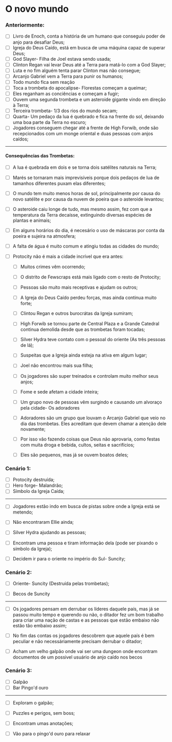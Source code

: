 # O novo mundo

### Anteriormente:

- [ ] Livro de Enoch, conta a história de um humano que conseguiu poder de anjo para desafiar Deus;
- [ ] Igreja do Deus Caído, está em busca de uma máquina capaz de superar Deus;
- [ ] God Slayer- Filha de Joel estava sendo usada;
- [ ] Clinton Regan vai levar Deus até a Terra para matá-lo com a God Slayer;
- [ ] Luta e no fim alguém tenta parar Clinton mas não consegue;
- [ ] Arcanjo Gabriel vem a Terra para punir os humanos;
- [ ] Todo mundo fica sem reação
- [ ] Toca a trombeta do apocalipse- Florestas começam a queimar;
- [ ] Eles reganham as conciências e começam a fugir;
- [ ] Ouvem uma segunda trombeta e um asteroide gigante vindo em direção à Terra;
- [ ] Terceira trombeta- 1/3 dos rios do mundo secam;
- [ ] Quarta- Um pedaço da lua é quebrado e fica na frente do sol, deixando uma boa parte da Terra no escuro;
- [ ] Jogadores conseguem chegar até a frente de High Forwib, onde são recepcionados com um monge oriental e duas pessoas com anjos caídos;

---

#### Consequências das Trombetas:

- [ ] A lua é quebrada em dois e se torna dois satélites naturais na Terra;
- [ ] Marés se tornaram mais imprevisíveis porque dois pedaços de lua de tamanhos diferentes puxam elas diferentes;
- [ ] O mundo tem muito menos horas de sol, principalmente por causa do novo satélite e por causa da nuvem de poeira que o asteroide levantou;
- [ ] O asteroide caiu longe de tudo, mas mesmo assim, fez com que a temperatura da Terra decaísse, extinguindo diversas espécies de plantas e animais;
- [ ] Em alguns horários do dia, é necesário o uso de máscaras por conta da poeira e sujeira na atmosfera;
- [ ] A falta de água é muito comum e atingiu todas as cidades do mundo;
- [ ] Protocity não é mais a cidade incrível que era antes:

  - [ ] Muitos crimes vêm ocorrendo;
  - [ ] O distrito de Fewscraps está mais ligado com o resto de Protocity;
  - [ ] Pessoas são muito mais receptivas e ajudam os outros;
  - [ ] A Igreja do Deus Caído perdeu forças, mas ainda continua muito forte;
  - [ ] Clintou Regan e outros burocrátas da Igreja sumiram;
  - [ ] High Forwib se tornou parte de Central Plaza e a Grande Catedral continua demolida desde que as trombetas foram tocadas;
  - [ ] Silver Hydra teve contato com o pessoal do oriente (As três pessoas de lá);
  - [ ] Suspeitas que a Igreja ainda esteja na ativa em algum lugar;
  - [ ] Joel não encontrou mais sua filha;
  - [ ] Os jogadores são super treinados e controlam muito melhor seus anjos;
  - [ ] Fome e sede afetam a cidade inteira;
  - [ ] Um grupo novo de pessoas vêm surgindo e causando um alvoraço pela cidade- Os adoradores

  - [ ] Adoradores são um grupo que louvam o Arcanjo Gabriel que veio no dia das trombetas. Eles acreditam que devem chamar a atenção dele novamente;
  - [ ] Por isso vão fazendo coisas que Deus não aprovaria, como festas com muita droga e bebida, cultos, seitas e sacrifícios;
  - [ ] Eles são pequenos, mas já se ouvem boatos deles;

### Cenário 1:

- [ ] Protocity destruída;
- [ ] Hero forge- Malandrão;
- [ ] Símbolo da Igreja Caída;

---

- [ ] Jogadores estão indo em busca de pistas sobre onde a Igreja está se metendo;
- [ ] Não encontraram Ellie ainda;
- [ ] Silver Hydra ajudando as pessoas;
- [ ] Encontram uma pessoa e tiram informação dela (pode ser pixando o símbolo da Igreja);
- [ ] Decidem ir para o oriente no império do Sul- Suncity;


### Cenário 2:

- [ ] Oriente- Suncity (Destruída pelas trombetas);
- [ ] Becos de Suncity


---

- [ ] Os jogadores pensam em derrubar os líderes daquele país, mas já se passou muito tempo e querendo ou não, o ditador fez um bom trabalho para criar uma nação de castas e as pessoas que estão embaixo não estão tão embaixo assim;
- [ ] No fim das contas os jogadores descobrem que aquele país é bem peculiar e não necessáriamente precisam derrubar o ditador;
- [ ] Acham um velho galpão onde vai ser uma dungeon onde encontram documentos de um possivel usuário de anjo caído nos becos


### Cenário 3:

- [ ] Galpão
- [ ] Bar Pingo'd ouro

---

- [ ] Exploram o galpão;
- [ ] Puzzles e perigos, sem boss;
- [ ] Encontram umas anotações;
- [ ] Vão para o pingo'd ouro para relaxar


